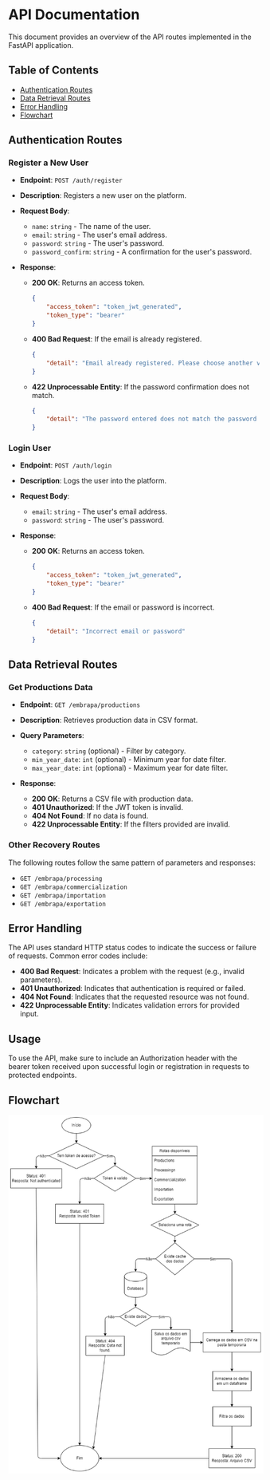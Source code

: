 # API Documentation

This document provides an overview of the API routes implemented in the FastAPI application.

## Table of Contents
- [Authentication Routes](#authentication-routes)
- [Data Retrieval Routes](#data-retrieval-routes)
- [Error Handling](#error-handling)
- [Flowchart](#flowchart)

## Authentication Routes

### Register a New User
- **Endpoint**: `POST /auth/register`
- **Description**: Registers a new user on the platform.
- **Request Body**:
  - `name`: `string` - The name of the user.
  - `email`: `string` - The user's email address.
  - `password`: `string` - The user's password.
  - `password_confirm`: `string` - A confirmation for the user's password.
  
- **Response**:
  - **200 OK**: Returns an access token.
    ```json
    {
        "access_token": "token_jwt_generated",
        "token_type": "bearer"
    }
    ```
  - **400 Bad Request**: If the email is already registered.
    ```json
    {
        "detail": "Email already registered. Please choose another valid email."
    }
    ```
  - **422 Unprocessable Entity**: If the password confirmation does not match.
    ```json
    {
        "detail": "The password entered does not match the password confirmation"
    }
    ```

### Login User
- **Endpoint**: `POST /auth/login`
- **Description**: Logs the user into the platform.
- **Request Body**:
  - `email`: `string` - The user's email address.
  - `password`: `string` - The user's password.

- **Response**:
  - **200 OK**: Returns an access token.
    ```json
    {
        "access_token": "token_jwt_generated",
        "token_type": "bearer"
    }
    ```
  - **400 Bad Request**: If the email or password is incorrect.
    ```json
    {
        "detail": "Incorrect email or password"
    }
    ```

## Data Retrieval Routes

### Get Productions Data
- **Endpoint**: `GET /embrapa/productions`
- **Description**: Retrieves production data in CSV format.
- **Query Parameters**:
  - `category`: `string` (optional) - Filter by category.
  - `min_year_date`: `int` (optional) - Minimum year for date filter.
  - `max_year_date`: `int` (optional) - Maximum year for date filter.

- **Response**:
  - **200 OK**: Returns a CSV file with production data.
  - **401 Unauthorized**: If the JWT token is invalid.
  - **404 Not Found**: If no data is found.
  - **422 Unprocessable Entity**: If the filters provided are invalid.

### Other Recovery Routes
The following routes follow the same pattern of parameters and responses:
- `GET /embrapa/processing`
- `GET /embrapa/commercialization`
- `GET /embrapa/importation`
- `GET /embrapa/exportation`

## Error Handling

The API uses standard HTTP status codes to indicate the success or failure of requests. Common error codes include:
- **400 Bad Request**: Indicates a problem with the request (e.g., invalid parameters).
- **401 Unauthorized**: Indicates that authentication is required or failed.
- **404 Not Found**: Indicates that the requested resource was not found.
- **422 Unprocessable Entity**: Indicates validation errors for provided input.

## Usage
To use the API, make sure to include an Authorization header with the bearer token received upon successful login or registration in requests to protected endpoints.

## Flowchart
<img src="./flowchart_api.png" style="background-color: #fff; padding: 4px">
